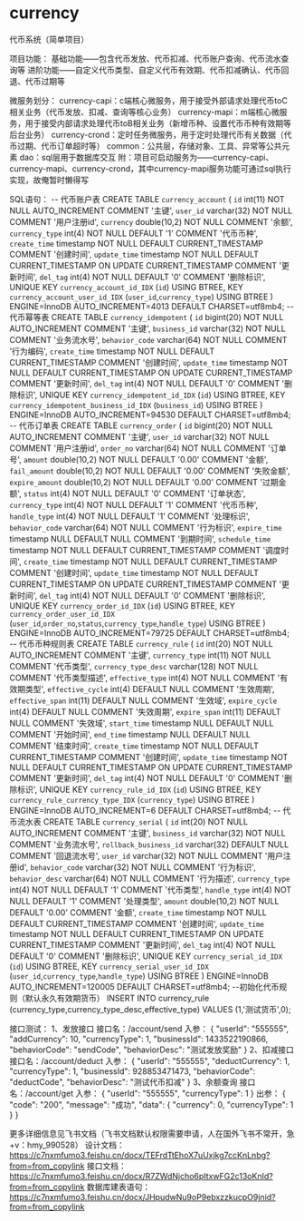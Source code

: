 # currency
代币系统（简单项目）

项目功能：
    基础功能——包含代币发放、代币扣减、代币账户查询、代币流水查询等
    进阶功能——自定义代币类型、自定义代币有效期、代币扣减确认、代币回退、代币过期等

微服务划分：
    currency-capi：c端核心微服务，用于接受外部请求处理代币toC相关业务（代币发放、扣减、查询等核心业务）
    currency-mapi：m端核心微服务，用于接受内部请求处理代币toB相关业务（新增币种、设置代币币种有效期等后台业务）
    currency-crond：定时任务微服务，用于定时处理代币有关数据（代币过期、代币订单超时等）
    common：公共层，存储对象、工具、异常等公共元素
    dao：sql层用于数据库交互
    附：项目可启动服务为——currency-capi、currency-mapi、currency-crond，其中currency-mapi服务功能可通过sql执行实现，故俺暂时懒得写

SQL语句：
    -- 代币账户表
    CREATE TABLE `currency_account` (
    `id` int(11) NOT NULL AUTO_INCREMENT COMMENT '主键',
    `user_id` varchar(32) NOT NULL COMMENT '用户注册id',
    `currency` double(10,2) NOT NULL COMMENT '余额',
    `currency_type` int(4) NOT NULL DEFAULT '1' COMMENT '代币币种',
    `create_time` timestamp NOT NULL DEFAULT CURRENT_TIMESTAMP COMMENT '创建时间',
    `update_time` timestamp NOT NULL DEFAULT CURRENT_TIMESTAMP ON UPDATE CURRENT_TIMESTAMP COMMENT '更新时间',
    `del_tag` int(4) NOT NULL DEFAULT '0' COMMENT '删除标识',
    UNIQUE KEY `currency_account_id_IDX` (`id`) USING BTREE,
    KEY `currency_account_user_id_IDX` (`user_id`,`currency_type`) USING BTREE
    ) ENGINE=InnoDB AUTO_INCREMENT=4013 DEFAULT CHARSET=utf8mb4;
    -- 代币幂等表
    CREATE TABLE `currency_idempotent` (
    `id` bigint(20) NOT NULL AUTO_INCREMENT COMMENT '主键',
    `business_id` varchar(32) NOT NULL COMMENT '业务流水号',
    `behavior_code` varchar(64) NOT NULL COMMENT '行为编码',
    `create_time` timestamp NOT NULL DEFAULT CURRENT_TIMESTAMP COMMENT '创建时间',
    `update_time` timestamp NOT NULL DEFAULT CURRENT_TIMESTAMP ON UPDATE CURRENT_TIMESTAMP COMMENT '更新时间',
    `del_tag` int(4) NOT NULL DEFAULT '0' COMMENT '删除标识',
    UNIQUE KEY `currency_idempotent_id_IDX` (`id`) USING BTREE,
    KEY `currency_idempotent_business_id_IDX` (`business_id`) USING BTREE
    ) ENGINE=InnoDB AUTO_INCREMENT=94530 DEFAULT CHARSET=utf8mb4;
    -- 代币订单表
    CREATE TABLE `currency_order` (
    `id` bigint(20) NOT NULL AUTO_INCREMENT COMMENT '主键',
    `user_id` varchar(32) NOT NULL COMMENT '用户注册id',
    `order_no` varchar(64) NOT NULL COMMENT '订单号',
    `amount` double(10,2) NOT NULL DEFAULT '0.00' COMMENT '金额',
    `fail_amount` double(10,2) NOT NULL DEFAULT '0.00' COMMENT '失败金额',
    `expire_amount` double(10,2) NOT NULL DEFAULT '0.00' COMMENT '过期金额',
    `status` int(4) NOT NULL DEFAULT '0' COMMENT '订单状态',
    `currency_type` int(4) NOT NULL DEFAULT '1' COMMENT '代币币种',
    `handle_type` int(4) NOT NULL DEFAULT '1' COMMENT '处理标识',
    `behavior_code` varchar(64) NOT NULL COMMENT '行为标识',
    `expire_time` timestamp NULL DEFAULT NULL COMMENT '到期时间',
    `schedule_time` timestamp NOT NULL DEFAULT CURRENT_TIMESTAMP COMMENT '调度时间',
    `create_time` timestamp NOT NULL DEFAULT CURRENT_TIMESTAMP COMMENT '创建时间',
    `update_time` timestamp NOT NULL DEFAULT CURRENT_TIMESTAMP ON UPDATE CURRENT_TIMESTAMP COMMENT '更新时间',
    `del_tag` int(4) NOT NULL DEFAULT '0' COMMENT '删除标识',
    UNIQUE KEY `currency_order_id_IDX` (`id`) USING BTREE,
    KEY `currency_order_user_id_IDX` (`user_id`,`order_no`,`status`,`currency_type`,`handle_type`) USING BTREE
    ) ENGINE=InnoDB AUTO_INCREMENT=79725 DEFAULT CHARSET=utf8mb4;
    -- 代币币种规则表
    CREATE TABLE `currency_rule` (
    `id` int(20) NOT NULL AUTO_INCREMENT COMMENT '主键',
    `currency_type` int(11) NOT NULL COMMENT '代币类型',
    `currency_type_desc` varchar(128) NOT NULL COMMENT '代币类型描述',
    `effective_type` int(4) NOT NULL COMMENT '有效期类型',
    `effective_cycle` int(4) DEFAULT NULL COMMENT '生效周期',
    `effective_span` int(11) DEFAULT NULL COMMENT '生效域',
    `expire_cycle` int(4) DEFAULT NULL COMMENT '失效周期',
    `expire_span` int(11) DEFAULT NULL COMMENT '失效域',
    `start_time` timestamp NULL DEFAULT NULL COMMENT '开始时间',
    `end_time` timestamp NULL DEFAULT NULL COMMENT '结束时间',
    `create_time` timestamp NOT NULL DEFAULT CURRENT_TIMESTAMP COMMENT '创建时间',
    `update_time` timestamp NOT NULL DEFAULT CURRENT_TIMESTAMP ON UPDATE CURRENT_TIMESTAMP COMMENT '更新时间',
    `del_tag` int(4) NOT NULL DEFAULT '0' COMMENT '删除标识',
    UNIQUE KEY `currency_rule_id_IDX` (`id`) USING BTREE,
    KEY `currency_rule_currency_type_IDX` (`currency_type`) USING BTREE
    ) ENGINE=InnoDB AUTO_INCREMENT=6 DEFAULT CHARSET=utf8mb4;
    -- 代币流水表
    CREATE TABLE `currency_serial` (
    `id` int(20) NOT NULL AUTO_INCREMENT COMMENT '主键',
    `business_id` varchar(32) NOT NULL COMMENT '业务流水号',
    `rollback_business_id` varchar(32) DEFAULT NULL COMMENT '回退流水号',
    `user_id` varchar(32) NOT NULL COMMENT '用户注册id',
    `behavior_code` varchar(32) NOT NULL COMMENT '行为标识',
    `behavior_desc` varchar(64) NOT NULL COMMENT '行为描述',
    `currency_type` int(4) NOT NULL DEFAULT '1' COMMENT '代币类型',
    `handle_type` int(4) NOT NULL DEFAULT '1' COMMENT '处理类型',
    `amount` double(10,2) NOT NULL DEFAULT '0.00' COMMENT '金额',
    `create_time` timestamp NOT NULL DEFAULT CURRENT_TIMESTAMP COMMENT '创建时间',
    `update_time` timestamp NOT NULL DEFAULT CURRENT_TIMESTAMP ON UPDATE CURRENT_TIMESTAMP COMMENT '更新时间',
    `del_tag` int(4) NOT NULL DEFAULT '0' COMMENT '删除标识',
    UNIQUE KEY `currency_serial_id_IDX` (`id`) USING BTREE,
    KEY `currency_serial_user_id_IDX` (`user_id`,`currency_type`,`handle_type`) USING BTREE
    ) ENGINE=InnoDB AUTO_INCREMENT=120005 DEFAULT CHARSET=utf8mb4;
    --初始化代币规则（默认永久有效期货币）
    INSERT INTO currency_rule (currency_type,currency_type_desc,effective_type)
    VALUES (1,'测试货币',0);


接口测试：
1、发放接口
    接口名：/account/send
    入参：
    {
        "userId": "555555",
        "addCurrency": 10,
        "currencyType": 1,
        "businessId": 1433522190866,
        "behaviorCode": "sendCode",
        "behaviorDesc": "测试发放奖励"
    }
2、扣减接口
    接口名：/account/deduct
    入参：
    {
        "userId": "555555",
        "deductCurrency": 1,
        "currencyType": 1,
        "businessId": 928853471473,
        "behaviorCode": "deductCode",
        "behaviorDesc": "测试代币扣减"
    }
3、余额查询
    接口名：/account/get
    入参：
    {
        "userId": "555555",
        "currencyType": 1
    }
    出参：
    {
        "code": "200",
        "message": "成功",
        "data": {
            "currency": 0,
            "currencyType": 1
        }
    }


更多详细信息见飞书文档（飞书文档默认权限需要申请，人在国外飞书不常开，急+v：hmy_990528）
设计文档：https://c7nxmfumo3.feishu.cn/docx/TEFrdTtEhoX7uUxjkg7ccKnLnbg?from=from_copylink
接口文档：https://c7nxmfumo3.feishu.cn/docx/R7ZWdNjcho6pItxwFG2c13oKnId?from=from_copylink
数据库建表语句：https://c7nxmfumo3.feishu.cn/docx/JHpudwNu9oP9ebxzzkucpO9jnid?from=from_copylink
